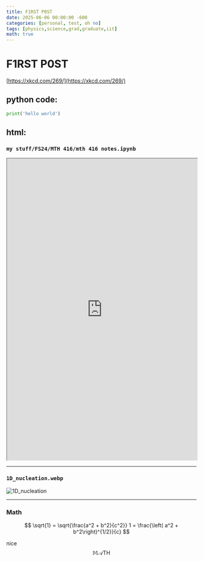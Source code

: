 ```yaml
---
title: F1RST P0ST
date: 2025-06-06 00:00:00 -600
categories: [personal, test, oh no]
tags: [physics,science,grad,graduate,iit]
math: true
---
```


# F1RST P0ST

[https://xkcd.com/269/](https://xkcd.com/269/)

## python code:

```python
print('hello world')
```

## html:

### `my stuff/FS24/MTH 416/mth 416 notes.ipynb`

<iframe src="https://nbviewer.org/github/andrew-koren/msu-physics-undergrad/blob/main/my%20stuff/FS24/MTH%20416/mth%20416%20notes.ipynb" width="100%" height="800px"></iframe>

---

### `1D_nucleation.webp`

<img src="https://raw.githubusercontent.com/andrew-koren/msu-physics-undergrad/main/my%20stuff/SS25/PHY410/hproj/awesome_banner.webp" alt="1D_nucleation" style="max-width: 100%;">

---

### Math

$$ 
  \sqrt{1} = \sqrt{\frac{a^2 + b^2}{c^2}}
  1 = \frac{\left( a^2 + b^2\right)^{1/2}}{c}
$$


nice $$ \mathbb{M} \mathcal{A} \mathrm{T} \mathsf{H} $$
